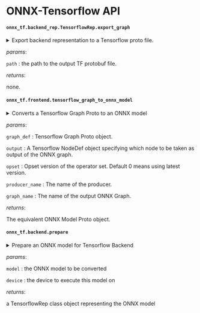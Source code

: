 ONNX-Tensorflow API
======

#### `onnx_tf.backend_rep.TensorflowRep.export_graph`

<details>
  <summary>Export backend representation to a Tensorflow proto file.

  </summary>
This function obtains the graph proto corresponding to the ONNX
model associated with the backend representation and serializes
to a protobuf file.

</details>



_params_:

`path` : the path to the output TF protobuf file.


_returns_:

none.

#### `onnx_tf.frontend.tensorflow_graph_to_onnx_model`

<details>
  <summary>Converts a Tensorflow Graph Proto to an ONNX model

  </summary>
This function converts a Tensorflow Graph proto to an equivalent
representation of ONNX model.

</details>



_params_:

`graph_def` : Tensorflow Graph Proto object.


`output` : A Tensorflow NodeDef object specifying which node
to be taken as output of the ONNX graph.


`opset` : Opset version of the operator set.
Default 0 means using latest version.


`producer_name` : The name of the producer.


`graph_name` : The name of the output ONNX Graph.


_returns_:

The equivalent ONNX Model Proto object.

#### `onnx_tf.backend.prepare`

<details>
  <summary>Prepare an ONNX model for Tensorflow Backend

  </summary>
This function converts an ONNX model to an internel representation
of the computational graph called TensorflowRep and returns
the converted representation.

</details>



_params_:

`model` : the ONNX model to be converted


`device` : the device to execute this model on


_returns_:

a TensorflowRep class object representing the ONNX model

